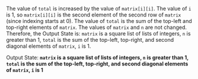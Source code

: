 The value of `total` is increased by the value of `matrix[i][i]`. The value of `i` is 1, so `matrix[i][i]` is the second element of the second row of `matrix` (since indexing starts at 0). The value of `total` is the sum of the top-left and top-right elements of `matrix`. The values of `matrix` and `n` are not changed. Therefore, the Output State is: `matrix` is a square list of lists of integers, `n` is greater than 1, `total` is the sum of the top-left, top-right, and second diagonal elements of `matrix`, `i` is 1.

Output State: **`matrix` is a square list of lists of integers, `n` is greater than 1, `total` is the sum of the top-left, top-right, and second diagonal elements of `matrix`, `i` is 1**
